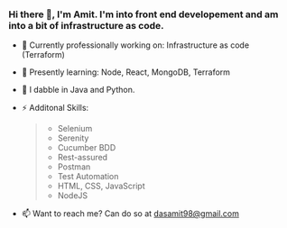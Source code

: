 ### Hi there 👋, I'm Amit. I'm into front end developement and am into a bit of infrastructure as code.

<!--
**99002591/99002591** is a ✨ _special_ ✨ repository because its `README.md` (this file) appears on your GitHub profile.
-->

- 🔭 Currently professionally working on:  Infrastructure as code (Terraform)
- 🌱 Presently learning: Node, React, MongoDB, Terraform

- 💬 I dabble in Java and Python.

- ⚡ Additonal Skills: 
   >- Selenium
   >- Serenity 
   >- Cucumber BDD
   >- Rest-assured
   >- Postman
   >- Test Automation
   >- HTML, CSS, JavaScript
   >- NodeJS

- 📫 Want to reach me? Can do so at dasamit98@gmail.com


